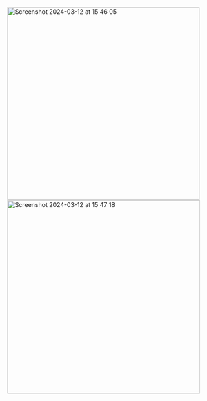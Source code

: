 <img width="446" alt="Screenshot 2024-03-12 at 15 46 05" src="https://github.com/tashagrc/SwiftUI-weather/assets/81007696/1ce5703c-1f01-427a-8908-a0b43035b1ff">

<img width="447" alt="Screenshot 2024-03-12 at 15 47 18" src="https://github.com/tashagrc/SwiftUI-weather/assets/81007696/8b1e6a26-c7cc-452a-90db-d52ffb4e24e2">
